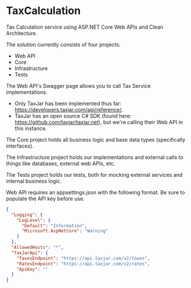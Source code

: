 # TaxCalculation
Tax Calculation service using ASP.NET Core Web APIs and Clean Architecture.

The solution currently consists of four projects:
* Web API
* Core
* Infrastructure
* Tests

The Web API's Swagger page allows you to call Tax Service implementations.

* Only TaxJar has been implemented thus far: https://developers.taxjar.com/api/reference/.
* TaxJar has an open source C# SDK (found here: https://github.com/taxjar/taxjar.net), but we're calling their Web API in this instance.

The Core project holds all business logic and base data types (specifically interfaces).

The Infrastructure project holds our implementations and external calls to things like databases, external web APIs, etc.

The Tests project holds our tests, both for mocking external services and internal business logic.

Web API requires an appsettings.json with the following format. Be sure to populate the API key before use.

```JSON
{
  "Logging": {
    "LogLevel": {
      "Default": "Information",
      "Microsoft.AspNetCore": "Warning"
    }
  },
  "AllowedHosts": "*",
  "TaxJarApi": {
    "TaxesEndpoint": "https://api.taxjar.com/v2/taxes",
    "RatesEndpoint": "https://api.taxjar.com/v2/rates",
    "ApiKey": ""
  }
}
```
